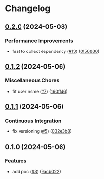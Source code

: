 # Changelog

## [0.2.0](https://github.com/Omochice/replace-std-to-jsr/compare/v0.1.2...v0.2.0) (2024-05-08)


### Performance Improvements

* fast to collect dependency ([#13](https://github.com/Omochice/replace-std-to-jsr/issues/13)) ([0158888](https://github.com/Omochice/replace-std-to-jsr/commit/01588883dcb328130228f47e423530e6772297ab))

## [0.1.2](https://github.com/Omochice/replace-std-to-jsr/compare/v0.1.1...v0.1.2) (2024-05-06)


### Miscellaneous Chores

* fit user nsme ([#7](https://github.com/Omochice/replace-std-to-jsr/issues/7)) ([160ff46](https://github.com/Omochice/replace-std-to-jsr/commit/160ff468f52a89aded0ec941c3d2962770280e0f))

## [0.1.1](https://github.com/Omochice/replace-std-to-jsr/compare/v0.1.0...v0.1.1) (2024-05-06)


### Continuous Integration

* fix versioning ([#5](https://github.com/Omochice/replace-std-to-jsr/issues/5)) ([032e3b8](https://github.com/Omochice/replace-std-to-jsr/commit/032e3b8b768e41708b356540c6c4f00413840d6f))

## 0.1.0 (2024-05-06)


### Features

* add poc ([#3](https://github.com/Omochice/replace-std-to-jsr/issues/3)) ([9acb022](https://github.com/Omochice/replace-std-to-jsr/commit/9acb02267bfe0a4dcf7b817c017d594803cddd20))

